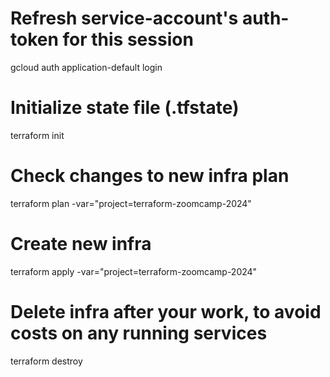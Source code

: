 # Refresh service-account's auth-token for this session
gcloud auth application-default login

# Initialize state file (.tfstate)
terraform init

# Check changes to new infra plan
terraform plan -var="project=terraform-zoomcamp-2024"

# Create new infra
terraform apply -var="project=terraform-zoomcamp-2024"

# Delete infra after your work, to avoid costs on any running services
terraform destroy
